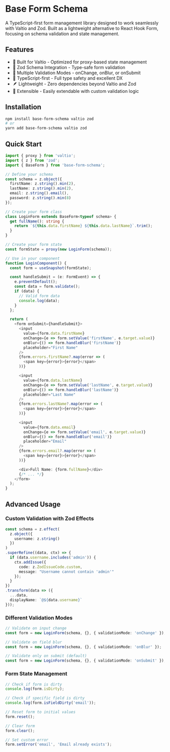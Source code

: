 # Base Form Schema

A TypeScript-first form management library designed to work seamlessly with Valtio and Zod. Built as a lightweight alternative to React Hook Form, focusing on schema validation and state management.

## Features

- 🎯 Built for Valtio - Optimized for proxy-based state management
- 📝 Zod Schema Integration - Type-safe form validation
- 🔄 Multiple Validation Modes - onChange, onBlur, or onSubmit
- 💪 TypeScript-first - Full type safety and excellent DX
- 🪶 Lightweight - Zero dependencies beyond Valtio and Zod
- 🧩 Extensible - Easily extendable with custom validation logic

## Installation

```bash
npm install base-form-schema valtio zod
# or
yarn add base-form-schema valtio zod
```

## Quick Start

```typescript
import { proxy } from 'valtio';
import { z } from 'zod';
import { BaseForm } from 'base-form-schema';

// Define your schema
const schema = z.object({
  firstName: z.string().min(2),
  lastName: z.string().min(2),
  email: z.string().email(),
  password: z.string().min(8)
});

// Create your form class
class LoginForm extends BaseForm<typeof schema> {
  get fullName(): string {
    return `${this.data.firstName} ${this.data.lastName}`.trim();
  }
}

// Create your form state
const formState = proxy(new LoginForm(schema));

// Use in your component
function LoginComponent() {
  const form = useSnapshot(formState);

  const handleSubmit = (e: FormEvent) => {
    e.preventDefault();
    const data = form.validate();
    if (data) {
      // Valid form data
      console.log(data);
    }
  };

  return (
    <form onSubmit={handleSubmit}>
      <input
        value={form.data.firstName}
        onChange={e => form.setValue('firstName', e.target.value)}
        onBlur={() => form.handleBlur('firstName')}
        placeholder="First Name"
      />
      {form.errors.firstName?.map(error => (
        <span key={error}>{error}</span>
      ))}

      <input
        value={form.data.lastName}
        onChange={e => form.setValue('lastName', e.target.value)}
        onBlur={() => form.handleBlur('lastName')}
        placeholder="Last Name"
      />
      {form.errors.lastName?.map(error => (
        <span key={error}>{error}</span>
      ))}

      <input
        value={form.data.email}
        onChange={e => form.setValue('email', e.target.value)}
        onBlur={() => form.handleBlur('email')}
        placeholder="Email"
      />
      {form.errors.email?.map(error => (
        <span key={error}>{error}</span>
      ))}

      <div>Full Name: {form.fullName}</div>
      {/* ... */}
    </form>
  );
}
```

## Advanced Usage

### Custom Validation with Zod Effects

```typescript
const schema = z.effect(
  z.object({
    username: z.string()
  })
)
.superRefine((data, ctx) => {
  if (data.username.includes('admin')) {
    ctx.addIssue({
      code: z.ZodIssueCode.custom,
      message: "Username cannot contain 'admin'"
    });
  }
})
.transform(data => ({
  ...data,
  displayName: `@${data.username}`
}));
```

### Different Validation Modes

```typescript
// Validate on input change
const form = new LoginForm(schema, {}, { validationMode: 'onChange' });

// Validate on field blur
const form = new LoginForm(schema, {}, { validationMode: 'onBlur' });

// Validate only on submit (default)
const form = new LoginForm(schema, {}, { validationMode: 'onSubmit' });
```

### Form State Management

```typescript
// Check if form is dirty
console.log(form.isDirty);

// Check if specific field is dirty
console.log(form.isFieldDirty('email'));

// Reset form to initial values
form.reset();

// Clear form
form.clear();

// Set custom error
form.setError('email', 'Email already exists');
```
